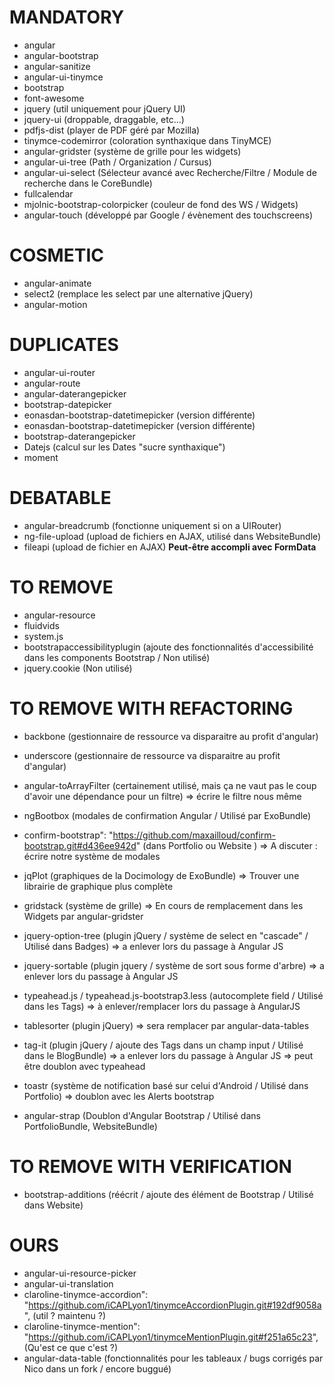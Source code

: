 # MANDATORY

- angular
- angular-bootstrap
- angular-sanitize
- angular-ui-tinymce
- bootstrap
- font-awesome
- jquery (util uniquement pour jQuery UI)
- jquery-ui (droppable, draggable, etc...)
- pdfjs-dist (player de PDF géré par Mozilla)
- tinymce-codemirror (coloration synthaxique dans TinyMCE)
- angular-gridster (système de grille pour les widgets)
- angular-ui-tree (Path / Organization / Cursus)
- angular-ui-select (Sélecteur avancé avec Recherche/Filtre / Module de recherche dans le CoreBundle)
- fullcalendar
- mjolnic-bootstrap-colorpicker (couleur de fond des WS / Widgets)
- angular-touch (développé par Google / évènement des touchscreens)

# COSMETIC
- angular-animate
- select2 (remplace les select par une alternative jQuery)
- angular-motion
 
# DUPLICATES
- angular-ui-router
- angular-route
- angular-daterangepicker
- bootstrap-datepicker
- eonasdan-bootstrap-datetimepicker (version différente)
- eonasdan-bootstrap-datetimepicker (version différente)
- bootstrap-daterangepicker
- Datejs (calcul sur les Dates "sucre synthaxique")
- moment


# DEBATABLE
- angular-breadcrumb (fonctionne uniquement si on a UIRouter)
- ng-file-upload (upload de fichiers en AJAX, utilisé dans WebsiteBundle)
- fileapi (upload de fichier en AJAX) **Peut-être accompli avec FormData**


# TO REMOVE
- angular-resource
- fluidvids
- system.js
- bootstrapaccessibilityplugin (ajoute des fonctionnalités d'accessibilité dans les components Bootstrap / Non utilisé)
- jquery.cookie (Non utilisé)


# TO REMOVE WITH REFACTORING
- backbone (gestionnaire de ressource va disparaitre au profit d'angular)
- underscore (gestionnaire de ressource va disparaitre au profit d'angular)

- angular-toArrayFilter (certainement utilisé, mais ça ne vaut pas le coup d'avoir une dépendance pour un filtre)
=> écrire le filtre nous même

- ngBootbox (modales de confirmation Angular / Utilisé par ExoBundle)
- confirm-bootstrap": "https://github.com/maxailloud/confirm-bootstrap.git#d436ee942d" (dans Portfolio ou Website )
=> A discuter : écrire notre système de modales

- jqPlot (graphiques de la Docimology de ExoBundle)
=> Trouver une librairie de graphique plus complète

- gridstack (système de grille)
=> En cours de remplacement dans les Widgets par angular-gridster

- jquery-option-tree (plugin jQuery / système de select en "cascade" / Utilisé dans Badges)
=> a enlever lors du passage à Angular JS

- jquery-sortable (plugin jquery / système de sort sous forme d'arbre)
=> a enlever lors du passage à Angular JS

- typeahead.js / typeahead.js-bootstrap3.less (autocomplete field / Utilisé dans les Tags)
=> à enlever/remplacer lors du passage à AngularJS

- tablesorter (plugin jQuery)
=> sera remplacer par angular-data-tables

- tag-it (plugin jQuery / ajoute des Tags dans un champ input / Utilisé dans le BlogBundle)
=> a enlever lors du passage à Angular JS
=> peut être doublon avec typeahead

- toastr (système de notification basé sur celui d'Android / Utilisé dans Portfolio)
=> doublon avec les Alerts bootstrap

- angular-strap (Doublon d'Angular Bootstrap / Utilisé dans PortfolioBundle, WebsiteBundle)

# TO REMOVE WITH VERIFICATION
- bootstrap-additions (réécrit / ajoute des élément de Bootstrap / Utilisé dans Website)

# OURS
- angular-ui-resource-picker
- angular-ui-translation
- claroline-tinymce-accordion": "https://github.com/iCAPLyon1/tinymceAccordionPlugin.git#192df9058a", (util ? maintenu ?)
- claroline-tinymce-mention": "https://github.com/iCAPLyon1/tinymceMentionPlugin.git#f251a65c23", (Qu'est ce que c'est ?)
- angular-data-table (fonctionnalités pour les tableaux / bugs corrigés par Nico dans un fork / encore buggué)
